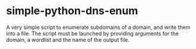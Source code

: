 # simple-python-dns-enum
A very simple script to enumerate subdomains of a domain, and write them into a file.
The script must be launched by providing arguments for the domain, a wordlist and the name of the output file.